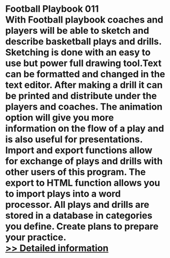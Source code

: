 # Football Playbook 011<br />With Football playbook coaches and players will be able to sketch and describe basketball plays and drills. Sketching is done with an easy to use but power full drawing tool.Text can be formatted and changed in the text editor. After making a drill it can be printed and distribute under the players and coaches. The animation option will give you more information on the flow of a play and is also useful for presentations. Import and export functions allow for exchange of plays and drills with other users of this program. The export to HTML function allows you to import plays into a word processor. All plays and drills are stored in a database in categories you define. Create plans to prepare your practice.<br />[>> Detailed information](https://secure.shareit.com/shareit/product.html?productid=300630109&affiliateid=200057808)
